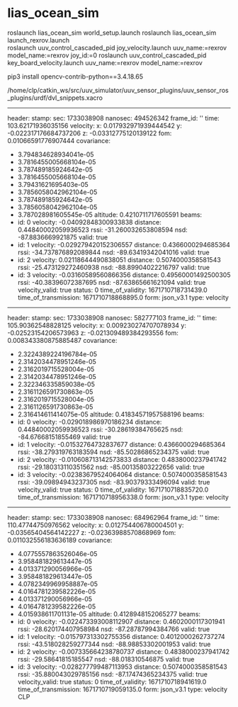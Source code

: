 # lias_ocean_sim
roslaunch lias_ocean_sim world_setup.launch
roslaunch lias_ocean_sim launch_rexrov.launch	
roslaunch uuv_control_cascaded_pid joy_velocity.launch uuv_name:=rexrov model_name:=rexrov joy_id:=0
roslaunch uuv_control_cascaded_pid key_board_velocity.launch uuv_name:=rexrov model_name:=rexrov 


pip3 install opencv-contrib-python==3.4.18.65

/home/clp/catkin_ws/src/uuv_simulator/uuv_sensor_plugins/uuv_sensor_ros_plugins/urdf/dvl_snippets.xacro 

---
header:
  stamp:
    sec: 1733038908
    nanosec: 494526342
  frame_id: ''
time: 103.62171936035156
velocity:
  x: 0.017932971939444542
  y: -0.022317176684737206
  z: -0.03312775120139122
fom: 0.01066591776907444
covariance:
- 3.794834628934041e-05
- 3.7816455005668104e-05
- 3.787489185924642e-05
- 3.7816455005668104e-05
- 3.79431621695403e-05
- 3.7856058042962104e-05
- 3.787489185924642e-05
- 3.7856058042962104e-05
- 3.787028981605545e-05
altitude: 0.4210711717605591
beams:
- id: 0
  velocity: -0.04092848300933838
  distance: 0.44840002059936523
  rssi: -31.260032653808594
  nsd: -87.8836669921875
  valid: true
- id: 1
  velocity: -0.029279420152306557
  distance: 0.4366000294685364
  rssi: -34.737876892089844
  nsd: -89.63419342041016
  valid: true
- id: 2
  velocity: 0.02118644490838051
  distance: 0.5074000358581543
  rssi: -25.473129272460938
  nsd: -88.89904022216797
  valid: true
- id: 3
  velocity: -0.03160589560866356
  distance: 0.49560001492500305
  rssi: -40.38396072387695
  nsd: -87.63865661621094
  valid: true
velocity_valid: true
status: 0
time_of_validity: 1671710718731439.0
time_of_transmission: 1671710718868895.0
form: json_v3.1
type: velocity
---


header:
  stamp:
    sec: 1733038908
    nanosec: 582777103
  frame_id: ''
time: 105.90362548828125
velocity:
  x: 0.009230274707078934
  y: -0.02523154206573963
  z: -0.021309489384293556
fom: 0.008343380875885487
covariance:
- 2.3224389224196784e-05
- 2.3142034478951246e-05
- 2.3162019715528004e-05
- 2.3142034478951246e-05
- 2.322346335859038e-05
- 2.3161126591730863e-05
- 2.3162019715528004e-05
- 2.3161126591730863e-05
- 2.316414611414075e-05
altitude: 0.41834571957588196
beams:
- id: 0
  velocity: -0.029018986970186234
  distance: 0.44840002059936523
  rssi: -30.28619384765625
  nsd: -84.67668151855469
  valid: true
- id: 1
  velocity: -0.01532764732837677
  distance: 0.4366000294685364
  rssi: -38.279319763183594
  nsd: -85.50286865234375
  valid: true
- id: 2
  velocity: -0.010608713142573833
  distance: 0.4838000237941742
  rssi: -29.180313110351562
  nsd: -85.00135803222656
  valid: true
- id: 3
  velocity: -0.02383679524064064
  distance: 0.5074000358581543
  rssi: -39.09894943237305
  nsd: -83.90379333496094
  valid: true
velocity_valid: true
status: 0
time_of_validity: 1671710718835720.0
time_of_transmission: 1671710718956338.0
form: json_v3.1
type: velocity


---
header:
  stamp:
    sec: 1733038908
    nanosec: 684962964
  frame_id: ''
time: 110.47744750976562
velocity:
  x: 0.012754406780004501
  y: -0.03565404564142227
  z: -0.02363988570868969
fom: 0.011032556183636189
covariance:
- 4.0775557863526046e-05
- 3.958481829613447e-05
- 4.013371290056966e-05
- 3.958481829613447e-05
- 4.0782349969958887e-05
- 4.0164781239582226e-05
- 4.013371290056966e-05
- 4.0164781239582226e-05
- 4.015938611701131e-05
altitude: 0.4128948152065277
beams:
- id: 0
  velocity: -0.022473393008112907
  distance: 0.4602000117301941
  rssi: -28.620174407958984
  nsd: -87.28787994384766
  valid: true
- id: 1
  velocity: -0.015797313302755356
  distance: 0.4012000262737274
  rssi: -43.518028259277344
  nsd: -88.98853302001953
  valid: true
- id: 2
  velocity: -0.007335664238780737
  distance: 0.4838000237941742
  rssi: -29.58641815185547
  nsd: -88.018310546875
  valid: true
- id: 3
  velocity: -0.028277799487113953
  distance: 0.5074000358581543
  rssi: -35.880043029785156
  nsd: -87.17474365234375
  valid: true
velocity_valid: true
status: 0
time_of_validity: 1671710718941619.0
time_of_transmission: 1671710719059135.0
form: json_v3.1
type: velocity
CLP
